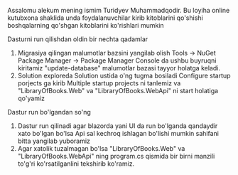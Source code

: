 Assalomu alekum mening ismim Turidyev Muhammadqodir. Bu loyiha online kutubxona shaklida unda foydalanuvchilar kirib kitoblarini qo'shishi boshqalarning qo'shgan kitoblarini ko'rishlari mumkin

Dasturni run qilishdan oldin bir nechta qadamlar 
1. Migrasiya qilingan malumotlar bazsini yangilab olish  Tools -> NuGet Package Manager -> Package Manager Console da ushbu buyruqni kiritamiz "update-database" malumotlar bazasi tayyor holatga keladi.
2. Solution exploreda Solution ustida o'ng tugma bosiladi Configure startup porjects ga kirib Multiple startup projects ni tanlemiz va "LibraryOfBooks.Web" va "LibraryOfBooks.WebApi" ni start holatiga qo'yamiz

Dastur run bo'lgandan so'ng
1. Dastur run qilinadi agar blazorda yani UI da run bo'lganda qandaydir xato bo'lgan bo'lsa Api sal kechroq ishlagan bo'lishi mumkin sahifani bitta yangilab yuboramiz
2. Agar xatolik tuzalmagan bo'lsa "LibraryOfBooks.Web" va "LibraryOfBooks.WebApi" ning program.cs qismida bir birni manzili to'g'ri ko'rsatilganlini tekshirib ko'ramiz.
   
